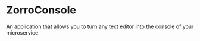 # ZorroConsole
An application that allows you to turn any text editor into the console of your microservice
